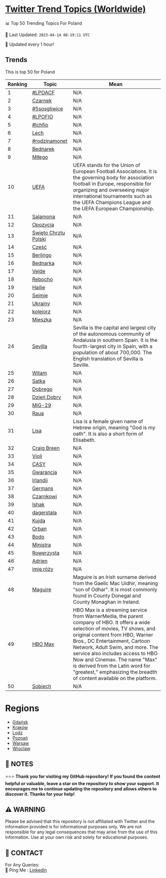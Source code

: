 [Twitter Trend Topics (Worldwide)](https://github.com/ErcinDedeoglu/Twitter-Trend-Topics)
==========


📊 Top 50 Trending Topics For Poland

📆 Last Updated: `2023-04-14 08:19:11 UTC`

🔧 Updated every 1 hour!


## Trends

This is top 50 for Poland

| Ranking | Topic | Mean |
| ------- | ------------ | ------------ |
| 1 | [#LPOACF](http://twitter.com/search?q=%23LPOACF) | N/A |
| 2 | [Czarnek](http://twitter.com/search?q=Czarnek) | N/A |
| 3 | [#5sosgliwice](http://twitter.com/search?q=%235sosgliwice) | N/A |
| 4 | [#LPOFIO](http://twitter.com/search?q=%23LPOFIO) | N/A |
| 5 | [#lchfio](http://twitter.com/search?q=%23lchfio) | N/A |
| 6 | [Lech](http://twitter.com/search?q=Lech) | N/A |
| 7 | [#rodzinamonet](http://twitter.com/search?q=%23rodzinamonet) | N/A |
| 8 | [Bednarek](http://twitter.com/search?q=Bednarek) | N/A |
| 9 | [Miłego](http://twitter.com/search?q=Mi%c5%82ego) | N/A |
| 10 | [UEFA](http://twitter.com/search?q=UEFA) | UEFA stands for the Union of European Football Associations. It is the governing body for association football in Europe, responsible for organizing and overseeing major international tournaments such as the UEFA Champions League and the UEFA European Championship. |
| 11 | [Salamona](http://twitter.com/search?q=Salamona) | N/A |
| 12 | [Opozycja](http://twitter.com/search?q=Opozycja) | N/A |
| 13 | [Święto Chrztu Polski](http://twitter.com/search?q=%c5%9awi%c4%99to+Chrztu+Polski) | N/A |
| 14 | [Cześć](http://twitter.com/search?q=Cze%c5%9b%c4%87) | N/A |
| 15 | [Berlingo](http://twitter.com/search?q=Berlingo) | N/A |
| 16 | [Bednarka](http://twitter.com/search?q=Bednarka) | N/A |
| 17 | [Velde](http://twitter.com/search?q=Velde) | N/A |
| 18 | [Rebocho](http://twitter.com/search?q=Rebocho) | N/A |
| 19 | [Hailie](http://twitter.com/search?q=Hailie) | N/A |
| 20 | [Sejmie](http://twitter.com/search?q=Sejmie) | N/A |
| 21 | [Ukrainy](http://twitter.com/search?q=Ukrainy) | N/A |
| 22 | [kolejorz](http://twitter.com/search?q=kolejorz) | N/A |
| 23 | [Mieszka](http://twitter.com/search?q=Mieszka) | N/A |
| 24 | [Sevilla](http://twitter.com/search?q=Sevilla) | Sevilla is the capital and largest city of the autonomous community of Andalusia in southern Spain. It is the fourth-largest city in Spain, with a population of about 700,000. The English translation of Sevilla is Seville. |
| 25 | [Witam](http://twitter.com/search?q=Witam) | N/A |
| 26 | [Satka](http://twitter.com/search?q=Satka) | N/A |
| 27 | [Dobrego](http://twitter.com/search?q=Dobrego) | N/A |
| 28 | [Dzień Dobry](http://twitter.com/search?q=Dzie%c5%84+Dobry) | N/A |
| 29 | [MiG-29](http://twitter.com/search?q=MiG-29) | N/A |
| 30 | [Raua](http://twitter.com/search?q=Raua) | N/A |
| 31 | [Lisa](http://twitter.com/search?q=Lisa) | Lisa is a female given name of Hebrew origin, meaning "God is my oath". It is also a short form of Elisabeth. |
| 32 | [Craig Breen](http://twitter.com/search?q=Craig+Breen) | N/A |
| 33 | [Violi](http://twitter.com/search?q=Violi) | N/A |
| 34 | [CASY](http://twitter.com/search?q=CASY) | N/A |
| 35 | [Gwarancja](http://twitter.com/search?q=Gwarancja) | N/A |
| 36 | [Irlandii](http://twitter.com/search?q=Irlandii) | N/A |
| 37 | [Germans](http://twitter.com/search?q=Germans) | N/A |
| 38 | [Czarnkowi](http://twitter.com/search?q=Czarnkowi) | N/A |
| 39 | [Ishak](http://twitter.com/search?q=Ishak) | N/A |
| 40 | [dagerstala](http://twitter.com/search?q=dagerstala) | N/A |
| 41 | [Kujda](http://twitter.com/search?q=Kujda) | N/A |
| 42 | [Orban](http://twitter.com/search?q=Orban) | N/A |
| 43 | [Bodo](http://twitter.com/search?q=Bodo) | N/A |
| 44 | [Ministra](http://twitter.com/search?q=Ministra) | N/A |
| 45 | [Rowerzysta](http://twitter.com/search?q=Rowerzysta) | N/A |
| 46 | [Adrien](http://twitter.com/search?q=Adrien) | N/A |
| 47 | [imię róży](http://twitter.com/search?q=imi%c4%99+r%c3%b3%c5%bcy) | N/A |
| 48 | [Maguire](http://twitter.com/search?q=Maguire) | Maguire is an Irish surname derived from the Gaelic Mac Uidhir, meaning "son of Odhar". It is most commonly found in County Donegal and County Monaghan in Ireland. |
| 49 | [HBO Max](http://twitter.com/search?q=HBO+Max) | HBO Max is a streaming service from WarnerMedia, the parent company of HBO. It offers a wide selection of movies, TV shows, and original content from HBO, Warner Bros., DC Entertainment, Cartoon Network, Adult Swim, and more. The service also includes access to HBO Now and Cinemax. The name "Max" is derived from the Latin word for "greatest," emphasizing the breadth of content available on the platform. |
| 50 | [Sobiech](http://twitter.com/search?q=Sobiech) | N/A |



# Regions

* [Gdańsk](</Poland/Gdańsk.md>)
* [Kraków](</Poland/Kraków.md>)
* [Lodz](</Poland/Lodz.md>)
* [Poznań](</Poland/Poznań.md>)
* [Warsaw](</Poland/Warsaw.md>)
* [Wroclaw](</Poland/Wroclaw.md>)



## 📝 NOTES

⭐⭐⭐ **Thank you for visiting my GitHub repository! If you found the content helpful or valuable, leave a star on the repository to show your support. It encourages me to continue updating the repository and allows others to discover it. Thanks for your help!**


## ⚠️ WARNING

Please be advised that this repository is not affiliated with Twitter and the information provided is for informational purposes only. We are not responsible for any legal consequences that may arise from the use of this information. Use at your own risk and solely for educational purposes.


## 📨 CONTACT

 For Any Queries:  
            🏓 Ping Me : [LinkedIn](https://www.linkedin.com/in/ercindedeoglu/)
